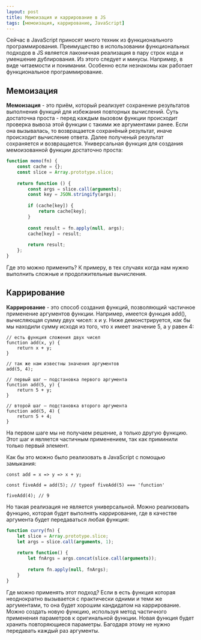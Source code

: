 ```yaml
---
layout: post
title: Мемоизация и каррирование в JS
tags: [мемоизация, каррирование, JavaScript]
---
```


Сейчас в JavaScript приносят много техник из функционального программирования. Преимущество в использовании функциональных подходов в JS является лаконичная реализация в пару строк кода и уменшение дублирования. Из этого следует и минусы. Например, в виде читаемости и понимании. Особенно если незнакомы как работает функциональное программирование.

## Мемоизация

**Мемоизация** - это приём, который реализует сохранение результатов выполнения функций для избежания повторных вычислений. Суть достаточна проста - перед каждым вызовом функции происходит проверка вывоза этой функции с такими же аргументами ранее. Если она вызывалась, то возвращается сохранёный результат, иначе происходит вычисление ответа. Далее полученый результат сохраняется и возвращается. Универсальная функция для создания мемоизованной функции достаточно проста:

```javascript
function memo(fn) {
    const cache = {};
    const slice = Array.prototype.slice;
    
    return function () {
        const args = slice.call(arguments);
        const key = JSON.stringify(args);
        
        if (cache[key]) {
            return cache[key]; 
        }
        
        const result = fn.apply(null, args);
        cache[key] = result;
        
        return result;
    };
}
```

Где это можно применить? К примеру, в тех случаях когда нам нужно выполнить сложные и продолжительные вычисления.

## Каррирование

**Каррирование** - это способ создания функций, позволяющий частичное применение аргументов функции. Например, имеется функция add(), вычисляющая сумму двух чисел: x и y. Ниже демонстрируется, как бы мы находили сумму исходя из того, что x имеет значение 5, а y равен 4:

```
// есть функция сложения двух чисел
function add(x, y) {
    return x + y;
}

// так же нам известны значения аргументов
add(5, 4);

// первый шаг – подстановка первого аргумента
function add(5, y) {
    return 5 + y;
}

// второй шаг – подстановка второго аргумента
function add(5, 4) {
    return 5 + 4;
}
```

На первом шаге мы не получаем решение, а только другую функцию. Этот шаг и является частичным применением, так как приминили только первый элемент. 

Как бы это можно было реализовать в JavaScript с помощью замыкания:

```
const add = x => y => x + y;

const fiveAdd = add(5); // typeof fiveAdd(5) === 'function'

fiveAdd(4); // 9
```

Но такая реализация не является универсальной. Можно реализовать функцию, которая будет выполнять каррирование, где в качестве аргумента будет передаваться любая функция:

```javascript
function curry(fn) {
    let slice = Array.prototype.slice;
    let args = slice.call(arguments, 1);
    
    return function() {
        let fnArgs = args.concat(slice.call(arguments));
        
        return fn.apply(null, fnArgs);
    }
}
```

Где можно применять этот подход? Если в есть функция которая неоднократно вызывается с практически одними и теми же аргументами, то она будет хорошим кандидатом на каррирование. Можно создать новую функцию, используя метод частичного применения параметров к оригинальной функции. Новая функция будет хранить повторяющиеся параметры. Багодаря этому не нужно передавать каждый раз аргументы.
